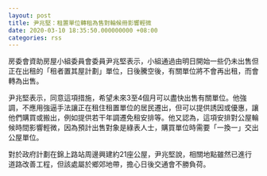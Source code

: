 ```yaml
---
layout: post
title: 尹兆堅：租置單位轉租為售對輪候冊影響輕微
date: 2020-03-10 18:35:50.000000000 +08:00
categories: rss
---
```


房委會資助房屋小組委員會委員尹兆堅表示，小組通過由明日開始一些仍未出售但正在出租的「租者置其屋計劃」單位，日後騰空後，有關單位將不會再出租，而會轉為出售。

尹兆堅表示，同意這項措施，希望未來3至4個月可以盡快出售有關單位。他強調，不應用強逼手法讓正在租住租置單位的居民遷出，但可以提供誘因或優惠，讓他們購買或搬出，例如提供若干年調遷免租安排等。他又認為，這項安排對公屋輪候時間影響輕微，因為預計出售對象是綠表人士，購買單位時需要「一換一」交出公屋單位。

對於政府計劃在錦上路站周邊興建約21座公屋，尹兆堅說，相關地點雖然已進行道路改善工程，但該處屬於鄉郊地帶，擔心日後交通會不勝負荷。
